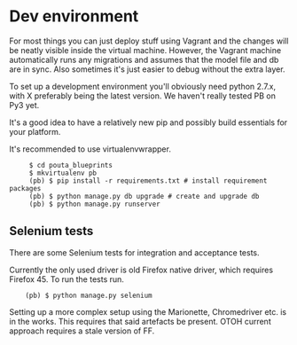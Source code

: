 # Dev environment #

For most things you can just deploy stuff using Vagrant and the changes will
be neatly visible inside the virtual machine. However, the Vagrant machine
automatically runs any migrations and assumes that the model file and db are
in sync. Also sometimes it's just easier to debug without the extra layer.

To set up a development environment you'll obviously need python 2.7.x, with X
preferably being the latest version. We haven't really tested PB on Py3 yet. 

It's a good idea to have a relatively new pip and possibly build essentials
for your platform.

It's recommended to use virtualenvwrapper.

         $ cd pouta_blueprints
         $ mkvirtualenv pb
         (pb) $ pip install -r requirements.txt # install requirement packages
         (pb) $ python manage.py db upgrade # create and upgrade db
         (pb) $ python manage.py runserver

## Selenium tests ##

There are some Selenium tests for integration and acceptance tests.

Currently the only used driver is old Firefox native driver, which requires
Firefox 45. To run the tests run.

        (pb) $ python manage.py selenium

Setting up a more complex setup using the Marionette, Chromedriver etc. is in
the works. This requires that said artefacts be present. OTOH current approach
requires a stale version of FF.
